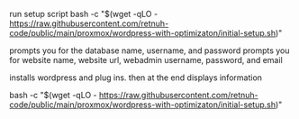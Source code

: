 run setup script 
bash -c "$(wget -qLO - https://raw.githubusercontent.com/retnuh-code/public/main/proxmox/wordpress-with-optimizaton/initial-setup.sh)"

prompts you for the database name, username, and password
prompts you for website name, website url, webadmin username, password, and email 

installs wordpress and plug ins. then at the end displays information 


bash -c "$(wget -qLO - https://raw.githubusercontent.com/retnuh-code/public/main/proxmox/wordpress-with-optimizaton/initial-setup.sh)"
